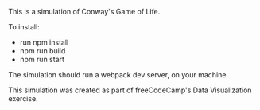This is a simulation of Conway's Game of Life.

To install:
- run npm install
- npm run build
- npm run start

The simulation should run a webpack dev server, on your machine.

This simulation was created as part of freeCodeCamp's Data Visualization exercise.
